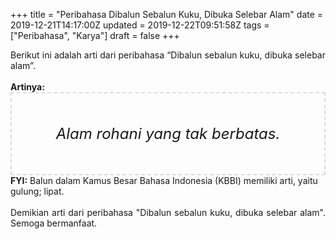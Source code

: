 +++
title = "Peribahasa Dibalun Sebalun Kuku, Dibuka Selebar Alam"
date = 2019-12-21T14:17:00Z
updated = 2019-12-22T09:51:58Z
tags = ["Peribahasa", "Karya"]
draft = false
+++

<div dir="ltr" style="text-align: left;" trbidi="on"><div style="text-align: justify;">Berikut ini adalah arti dari peribahasa “Dibalun sebalun kuku, dibuka selebar alam”.</div><br /><div style="text-align: justify;"><b>Artinya:</b></div><div style="border: 2px dashed #ddd; font-size: 24px; height: auto; margin: 0 auto; padding: 50px; text-align: center; width: auto;"><i>Alam rohani yang tak berbatas.</i></div><b>FYI:</b> Balun dalam Kamus Besar Bahasa Indonesia (KBBI) memiliki arti, yaitu gulung; lipat.<br /><br /><div style="text-align: justify;">Demikian arti dari peribahasa "Dibalun sebalun kuku, dibuka selebar alam". Semoga bermanfaat.</div></div>
